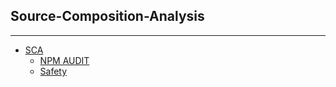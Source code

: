 ## Source-Composition-Analysis

--------

* [SCA](SUMMARY.md)
    * [NPM AUDIT](Npm-Audit/README.md)
    * [Safety](Safety/README.md)
    
